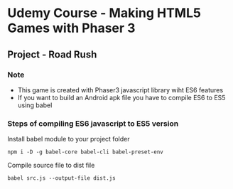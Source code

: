 # Udemy Course - Making HTML5 Games with Phaser 3
## Project - Road Rush
### Note 
* This game is created with Phaser3 javascript library wiht ES6 features
* If you want to build an Android apk file you have to compile ES6 to ES5 using babel
### Steps of compiling ES6 javascript to ES5 version
Install babel module to your project folder
```
npm i -D -g babel-core babel-cli babel-preset-env
```
Compile source file to dist file
```
babel src.js --output-file dist.js
```
 


